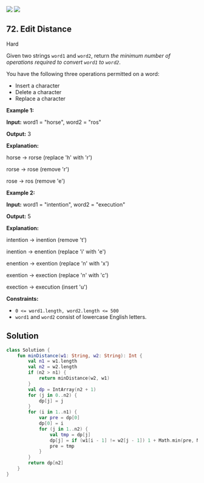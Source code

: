 [![](https://img.shields.io/github/stars/javadev/LeetCode-in-Kotlin?label=Stars&style=flat-square)](https://github.com/javadev/LeetCode-in-Kotlin)
[![](https://img.shields.io/github/forks/javadev/LeetCode-in-Kotlin?label=Fork%20me%20on%20GitHub%20&style=flat-square)](https://github.com/javadev/LeetCode-in-Kotlin/fork)

## 72\. Edit Distance

Hard

Given two strings `word1` and `word2`, return _the minimum number of operations required to convert `word1` to `word2`_.

You have the following three operations permitted on a word:

*   Insert a character
*   Delete a character
*   Replace a character

**Example 1:**

**Input:** word1 = "horse", word2 = "ros"

**Output:** 3

**Explanation:** 

horse -> rorse (replace 'h' with 'r') 

rorse -> rose (remove 'r') 

rose -> ros (remove 'e')

**Example 2:**

**Input:** word1 = "intention", word2 = "execution"

**Output:** 5

**Explanation:** 

intention -> inention (remove 't') 

inention -> enention (replace 'i' with 'e') 

enention -> exention (replace 'n' with 'x') 

exention -> exection (replace 'n' with 'c') 

exection -> execution (insert 'u')

**Constraints:**

*   `0 <= word1.length, word2.length <= 500`
*   `word1` and `word2` consist of lowercase English letters.

## Solution

```kotlin
class Solution {
    fun minDistance(w1: String, w2: String): Int {
        val n1 = w1.length
        val n2 = w2.length
        if (n2 > n1) {
            return minDistance(w2, w1)
        }
        val dp = IntArray(n2 + 1)
        for (j in 0..n2) {
            dp[j] = j
        }
        for (i in 1..n1) {
            var pre = dp[0]
            dp[0] = i
            for (j in 1..n2) {
                val tmp = dp[j]
                dp[j] = if (w1[i - 1] != w2[j - 1]) 1 + Math.min(pre, Math.min(dp[j], dp[j - 1])) else pre
                pre = tmp
            }
        }
        return dp[n2]
    }
}
```
